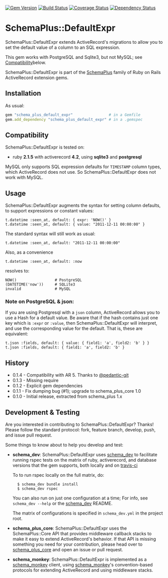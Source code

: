 [![Gem Version](https://badge.fury.io/rb/schema_plus_default_expr.svg)](http://badge.fury.io/rb/schema_plus_default_expr)
[![Build Status](https://secure.travis-ci.org/SchemaPlus/schema_plus_default_expr.svg)](http://travis-ci.org/SchemaPlus/schema_plus_default_expr)
[![Coverage Status](https://img.shields.io/coveralls/SchemaPlus/schema_plus_default_expr.svg)](https://coveralls.io/r/SchemaPlus/schema_plus_default_expr)
[![Dependency Status](https://gemnasium.com/lomba/schema_plus_default_expr.svg)](https://gemnasium.com/SchemaPlus/schema_plus_default_expr)

# SchemaPlus::DefaultExpr

SchemaPlus::DefaultExpr extends ActiveRecord's migrations to allow you to set the default value of a column to an SQL expression.   

This gem works with PostgreSQL and Sqlite3, but not MySQL; see [Compatibility](#compatibility)below.

SchemaPlus::DefaultExpr is part of the [SchemaPlus](https://github.com/SchemaPlus/) family of Ruby on Rails ActiveRecord extension gems.

## Installation

<!-- SCHEMA_DEV: TEMPLATE INSTALLATION - begin -->
<!-- These lines are auto-inserted from a schema_dev template -->
As usual:

```ruby
gem "schema_plus_default_expr"                # in a Gemfile
gem.add_dependency "schema_plus_default_expr" # in a .gemspec
```

<!-- SCHEMA_DEV: TEMPLATE INSTALLATION - end -->

## <a name="compatibility"></a>Compatibility

SchemaPlus::DefaultExpr is tested on:

<!-- SCHEMA_DEV: MATRIX - begin -->
<!-- These lines are auto-generated by schema_dev based on schema_dev.yml -->
* ruby **2.1.5** with activerecord **4.2**, using **sqlite3** and **postgresql**

<!-- SCHEMA_DEV: MATRIX - end -->

MySQL only supports SQL expression defaults for `TIMESTAMP` column types, which ActiveRecord does not use.  So SchemaPlus::DefaultExpr does not work with MySQL.

## Usage

SchemaPlus::DefaultExpr augments the syntax for setting column defaults, to support expressions or constant values:

    t.datetime :seen_at, default: { expr: 'NOW()' }
    t.datetime :seen_at, default: { value: "2011-12-11 00:00:00" }

The standard syntax will still work as usual:

    t.datetime :seen_at, default: "2011-12-11 00:00:00"

Also, as a convenience

    t.datetime :seen_at, default: :now

resolves to:

    NOW()                 # PostgreSQL
    (DATETIME('now'))     # SQLite3
    invalid               # MySQL

### Note on PostgreSQL & json:

If you are using Postgresql with a `json` column, ActiveRecord allows you to use a Hash for a default value.  Be aware that if the hash contains just one key which is `:expr` or `:value`, then SchemaPlus::DefaultExpr will interpret, and use the corresponding value for the default.  That is, these are equivalent:

	t.json :fields, default: { value: { field1: 'a', field2: 'b' } }
    t.json :fields, default: { field1: 'a', field2: 'b' }


## History

* 0.1.4 - Compatibility with AR 5.  Thanks to [@pedantic-git](https://github.com/pedantic-git)
* 0.1.3 - Missing require
* 0.1.2 - Explicit gem dependencies
* 0.1.1 - Fix dumping bug (#1); upgrade to schema_plus_core 1.0
* 0.1.0 - Initial release, extracted from schema_plus 1.x

## Development & Testing

Are you interested in contributing to SchemaPlus::DefaultExpr?  Thanks!  Please follow
the standard protocol: fork, feature branch, develop, push, and issue pull
request.

Some things to know about to help you develop and test:

<!-- SCHEMA_DEV: TEMPLATE USES SCHEMA_DEV - begin -->
<!-- These lines are auto-inserted from a schema_dev template -->
* **schema_dev**:  SchemaPlus::DefaultExpr uses [schema_dev](https://github.com/SchemaPlus/schema_dev) to
  facilitate running rspec tests on the matrix of ruby, activerecord, and database
  versions that the gem supports, both locally and on
  [travis-ci](http://travis-ci.org/SchemaPlus/schema_plus_default_expr)

  To to run rspec locally on the full matrix, do:

        $ schema_dev bundle install
        $ schema_dev rspec

  You can also run on just one configuration at a time;  For info, see `schema_dev --help` or the [schema_dev](https://github.com/SchemaPlus/schema_dev) README.

  The matrix of configurations is specified in `schema_dev.yml` in
  the project root.


<!-- SCHEMA_DEV: TEMPLATE USES SCHEMA_DEV - end -->

<!-- SCHEMA_DEV: TEMPLATE USES SCHEMA_PLUS_CORE - begin -->
<!-- These lines are auto-inserted from a schema_dev template -->
* **schema_plus_core**: SchemaPlus::DefaultExpr uses the SchemaPlus::Core API that
  provides middleware callback stacks to make it easy to extend
  ActiveRecord's behavior.  If that API is missing something you need for
  your contribution, please head over to
  [schema_plus_core](https://github.com/SchemaPlus/schema_plus_core) and open
  an issue or pull request.

<!-- SCHEMA_DEV: TEMPLATE USES SCHEMA_PLUS_CORE - end -->

<!-- SCHEMA_DEV: TEMPLATE USES SCHEMA_MONKEY - begin -->
<!-- These lines are auto-inserted from a schema_dev template -->
* **schema_monkey**: SchemaPlus::DefaultExpr is implemented as a
  [schema_monkey](https://github.com/SchemaPlus/schema_monkey) client,
  using [schema_monkey](https://github.com/SchemaPlus/schema_monkey)'s
  convention-based protocols for extending ActiveRecord and using middleware stacks.

<!-- SCHEMA_DEV: TEMPLATE USES SCHEMA_MONKEY - end -->
